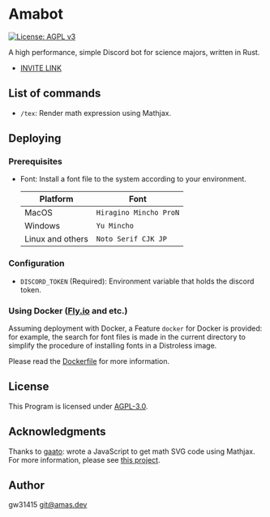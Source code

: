 # Amabot

[![License: AGPL v3](https://img.shields.io/badge/License-AGPL_v3-blue.svg)](https://www.gnu.org/licenses/agpl-3.0)

A high performance, simple Discord bot for science majors, written in Rust.

- [INVITE LINK](https://discord.com/api/oauth2/authorize?client_id=603145258188013568&permissions=0&scope=bot)

## List of commands

- `/tex`: Render math expression using Mathjax.

## Deploying

### Prerequisites

- Font: Install a font file to the system according to your environment.

  | Platform         | Font                   |
  | ---------------- | ---------------------- |
  | MacOS            | `Hiragino Mincho ProN` |
  | Windows          | `Yu Mincho`            |
  | Linux and others | `Noto Serif CJK JP`    |

### Configuration

- `DISCORD_TOKEN` (Required): Environment variable that holds the discord token.

### Using Docker ([Fly.io](https://fly.io) and etc.)

Assuming deployment with Docker, a Feature `docker` for Docker is provided: for
example, the search for font files is made in the current directory to simplify
the procedure of installing fonts in a Distroless image.

Please read the [Dockerfile](./Dockerfile) for more information.

## License

This Program is licensed under [AGPL-3.0](./LICENSE).

## Acknowledgments

Thanks to [gaato](https://github.com/gaato): wrote a JavaScript to get math SVG
code using Mathjax. For more information, please see
[this project](https://github.com/gw31415/mathjax_svg).

## Author

gw31415 <git@amas.dev>

